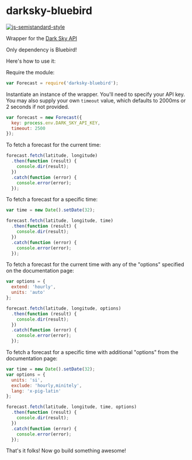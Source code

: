 # darksky-bluebird
[![js-semistandard-style](https://img.shields.io/badge/code%20style-semistandard-brightgreen.svg?style=flat-square)](https://github.com/Flet/semistandard)

Wrapper for the [Dark Sky API](https://darksky.net/dev/)

Only dependency is Bluebird!

Here's how to use it:

Require the module:

```javascript
var Forecast = require('darksky-bluebird');
```

Instantiate an instance of the wrapper.  You'll need to specify your API key.  You may also supply your own `timeout` value, which defaults to 2000ms or 2 seconds if not provided.

```javascript
var forecast = new Forecast({
  key: process.env.DARK_SKY_API_KEY,
  timeout: 2500
});
```

To fetch a forecast for the current time:

```javascript
forecast.fetch(latitude, longitude)
  .then(function (result) {
    console.dir(result);
  })
  .catch(function (error) {
    console.error(error);
  });
```

To fetch a forecast for a specific time:

```javascript
var time = new Date().setDate(32);

forecast.fetch(latitude, longitude, time)
  .then(function (result) {
    console.dir(result);
  })
  .catch(function (error) {
    console.error(error);
  });
```

To fetch a forecast for the current time with any of the "options" specified on the documentation page:

```javascript
var options = {
  extend: 'hourly',
  units: 'auto'
};

forecast.fetch(latitude, longitude, options)
  .then(function (result) {
    console.dir(result);
  })
  .catch(function (error) {
    console.error(error);
  });
```

To fetch a forecast for a specific time with additional "options" from the documentation page:

```javascript
var time = new Date().setDate(32);
var options = {
  units: 'si',
  exclude: 'hourly,minitely',
  lang: 'x-pig-latin'
};

forecast.fetch(latitude, longitude, time, options)
  .then(function (result) {
    console.dir(result);
  })
  .catch(function (error) {
    console.error(error);
  });
```

That's it folks!  Now go build something awesome!
